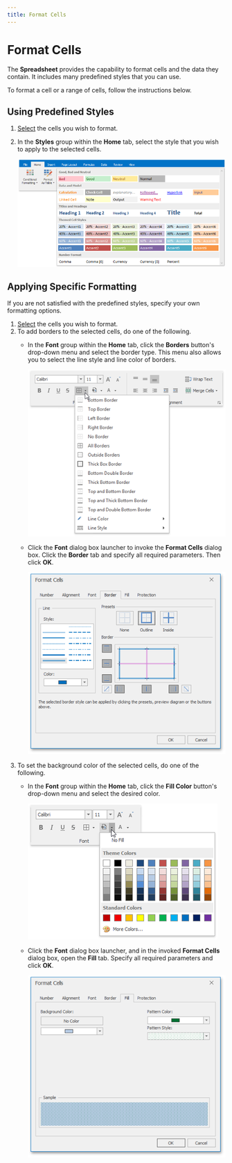 ```yaml
---
title: Format Cells
---
```

# Format Cells
The **Spreadsheet** provides the capability to format cells and the data they contain. It includes many predefined styles that you can use.

To format a cell or a range of cells, follow the instructions below.

## Using Predefined Styles
1. [Select](../editing-cells/select-cells-or-cell-content.md) the cells you wish to format.
2. In the **Styles** group within the **Home** tab, select the style that you wish to apply to the selected cells.
	
	![CellStyles.png](../../../images/img21150.png)

## Applying Specific Formatting
If you are not satisfied with the predefined styles, specify your own formatting options.
1. [Select](../editing-cells/select-cells-or-cell-content.md) the cells you wish to format.
2. To add borders to the selected cells, do one of the following.
	* In the **Font** group within the **Home** tab, click the **Borders** button's drop-down menu and select the border type. This menu also allows you to select the line style and line color of borders.
		
		![Borders.png](../../../images/img21151.png)
	* Click the **Font** dialog box launcher to invoke the **Format Cells** dialog box. Click the **Border** tab and specify all required parameters. Then click **OK**.
		
		![FormatCellsBorderTab](../../../images/img23592.png)
3. To set the background color of the selected cells, do one of the following.
	* In the **Font** group within the **Home** tab, click the **Fill Color** button's drop-down menu and select the desired color.
		
		![FillColor.png](../../../images/img21152.png)
	* Click the **Font** dialog box launcher, and in the invoked **Format Cells** dialog box, open the **Fill** tab. Specify all required parameters and click **OK**.
		
		![FormatCellsFillTab](../../../images/img23593.png)